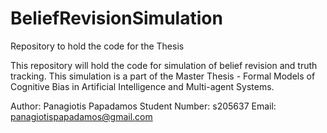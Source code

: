 # BeliefRevisionSimulation
Repository to hold the code for the Thesis

This repository will hold the code for simulation of belief revision and truth tracking.
This simulation is a part of the Master Thesis - Formal Models of Cognitive Bias in Artificial Intelligence and Multi-agent Systems.

Author: Panagiotis Papadamos
Student Number: s205637
Email: panagiotispapadamos@gmail.com
